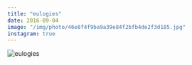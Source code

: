 ```yaml
---
title: "eulogies"
date: 2016-09-04
image: "/img/photo/46e8f4f9ba9a39e84f2bfb4de2f3d185.jpg"
instagram: true
---
```


![eulogies](/img/photo/46e8f4f9ba9a39e84f2bfb4de2f3d185.jpg)

